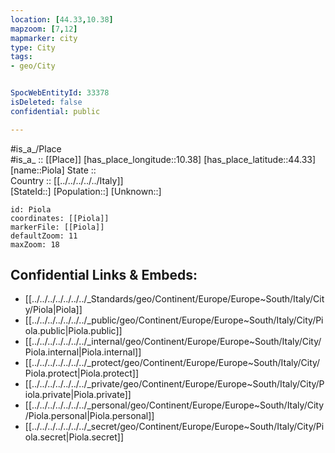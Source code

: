 ```yaml
---
location: [44.33,10.38] 
mapzoom: [7,12] 
mapmarker: city 
type: City
tags:
- geo/City


SpocWebEntityId: 33378
isDeleted: false
confidential: public

---
```

#is_a_/Place  
#is_a_ :: [[Place]] 
[has_place_longitude::10.38] 
[has_place_latitude::44.33] 
[name::Piola] 
State ::  
Country :: [[../../../../../Italy]]  
[StateId::] 
[Population::] 
[Unknown::] 


```leaflet
id: Piola
coordinates: [[Piola]] 
markerFile: [[Piola]] 
defaultZoom: 11 
maxZoom: 18
```


## Confidential Links & Embeds: 
- [[../../../../../../../_Standards/geo/Continent/Europe/Europe~South/Italy/City/Piola|Piola]] 
- [[../../../../../../../_public/geo/Continent/Europe/Europe~South/Italy/City/Piola.public|Piola.public]] 
- [[../../../../../../../_internal/geo/Continent/Europe/Europe~South/Italy/City/Piola.internal|Piola.internal]] 
- [[../../../../../../../_protect/geo/Continent/Europe/Europe~South/Italy/City/Piola.protect|Piola.protect]] 
- [[../../../../../../../_private/geo/Continent/Europe/Europe~South/Italy/City/Piola.private|Piola.private]] 
- [[../../../../../../../_personal/geo/Continent/Europe/Europe~South/Italy/City/Piola.personal|Piola.personal]] 
- [[../../../../../../../_secret/geo/Continent/Europe/Europe~South/Italy/City/Piola.secret|Piola.secret]] 
